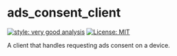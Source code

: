 # ads_consent_client

[![style: very good analysis][very_good_analysis_badge]][very_good_analysis_link]
[![License: MIT][license_badge]][license_link]

A client that handles requesting ads consent on a device.

[license_badge]: https://img.shields.io/badge/license-MIT-blue.svg
[license_link]: https://opensource.org/licenses/MIT
[very_good_analysis_badge]: https://img.shields.io/badge/style-very_good_analysis-B22C89.svg
[very_good_analysis_link]: https://pub.dev/packages/very_good_analysis